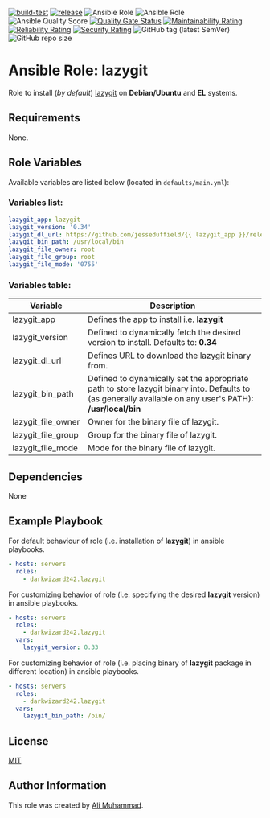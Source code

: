 [![build-test](https://github.com/darkwizard242/ansible-role-lazygit/workflows/build-and-test/badge.svg?branch=master)](https://github.com/darkwizard242/ansible-role-lazygit/actions?query=workflow%3Abuild-and-test) [![release](https://github.com/darkwizard242/ansible-role-lazygit/workflows/release/badge.svg)](https://github.com/darkwizard242/ansible-role-lazygit/actions?query=workflow%3Arelease) ![Ansible Role](https://img.shields.io/ansible/role/59318?color=dark%20green%20) ![Ansible Role](https://img.shields.io/ansible/role/d/59318?label=role%20downloads) ![Ansible Quality Score](https://img.shields.io/ansible/quality/59318?label=ansible%20quality%20score) [![Quality Gate Status](https://sonarcloud.io/api/project_badges/measure?project=ansible-role-lazygit&metric=alert_status)](https://sonarcloud.io/dashboard?id=ansible-role-lazygit) [![Maintainability Rating](https://sonarcloud.io/api/project_badges/measure?project=ansible-role-lazygit&metric=sqale_rating)](https://sonarcloud.io/dashboard?id=ansible-role-lazygit) [![Reliability Rating](https://sonarcloud.io/api/project_badges/measure?project=ansible-role-lazygit&metric=reliability_rating)](https://sonarcloud.io/dashboard?id=ansible-role-lazygit) [![Security Rating](https://sonarcloud.io/api/project_badges/measure?project=ansible-role-lazygit&metric=security_rating)](https://sonarcloud.io/dashboard?id=ansible-role-lazygit) ![GitHub tag (latest SemVer)](https://img.shields.io/github/tag/darkwizard242/ansible-role-lazygit?label=release) ![GitHub repo size](https://img.shields.io/github/repo-size/darkwizard242/ansible-role-lazygit?color=orange&style=flat-square)

# Ansible Role: lazygit

Role to install (_by default_) [lazygit](https://github.com/jesseduffield/lazygit) on **Debian/Ubuntu** and **EL** systems.

## Requirements

None.

## Role Variables

Available variables are listed below (located in `defaults/main.yml`):

### Variables list:

```yaml
lazygit_app: lazygit
lazygit_version: '0.34'
lazygit_dl_url: https://github.com/jesseduffield/{{ lazygit_app }}/releases/download/v{{ lazygit_version }}/{{ lazygit_app }}_{{ lazygit_version }}_{{ ansible_system }}_{{ ansible_architecture }}.tar.gz
lazygit_bin_path: /usr/local/bin
lazygit_file_owner: root
lazygit_file_group: root
lazygit_file_mode: '0755'
```

### Variables table:

Variable           | Description
------------------ | ---------------------------------------------------------------------------------------------------------------------------------------------------------
lazygit_app        | Defines the app to install i.e. **lazygit**
lazygit_version    | Defined to dynamically fetch the desired version to install. Defaults to: **0.34**
lazygit_dl_url     | Defines URL to download the lazygit binary from.
lazygit_bin_path   | Defined to dynamically set the appropriate path to store lazygit binary into. Defaults to (as generally available on any user's PATH): **/usr/local/bin**
lazygit_file_owner | Owner for the binary file of lazygit.
lazygit_file_group | Group for the binary file of lazygit.
lazygit_file_mode  | Mode for the binary file of lazygit.

## Dependencies

None

## Example Playbook

For default behaviour of role (i.e. installation of **lazygit**) in ansible playbooks.

```yaml
- hosts: servers
  roles:
    - darkwizard242.lazygit
```

For customizing behavior of role (i.e. specifying the desired **lazygit** version) in ansible playbooks.

```yaml
- hosts: servers
  roles:
    - darkwizard242.lazygit
  vars:
    lazygit_version: 0.33
```

For customizing behavior of role (i.e. placing binary of **lazygit** package in different location) in ansible playbooks.

```yaml
- hosts: servers
  roles:
    - darkwizard242.lazygit
  vars:
    lazygit_bin_path: /bin/
```

## License

[MIT](https://github.com/darkwizard242/ansible-role-lazygit/blob/master/LICENSE)

## Author Information

This role was created by [Ali Muhammad](https://www.alimuhammad.dev/).
